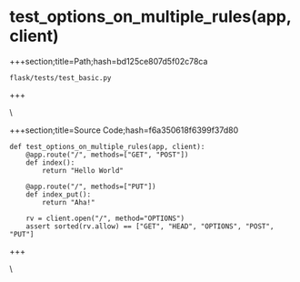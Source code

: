 



# test_options_on_multiple_rules(app, client)
  
+++section;title=Path;hash=bd125ce807d5f02c78ca

`flask/tests/test_basic.py`
  
+++

\
  
+++section;title=Source Code;hash=f6a350618f6399f37d80
```
def test_options_on_multiple_rules(app, client):
    @app.route("/", methods=["GET", "POST"])
    def index():
        return "Hello World"

    @app.route("/", methods=["PUT"])
    def index_put():
        return "Aha!"

    rv = client.open("/", method="OPTIONS")
    assert sorted(rv.allow) == ["GET", "HEAD", "OPTIONS", "POST", "PUT"]
```  
+++

\
